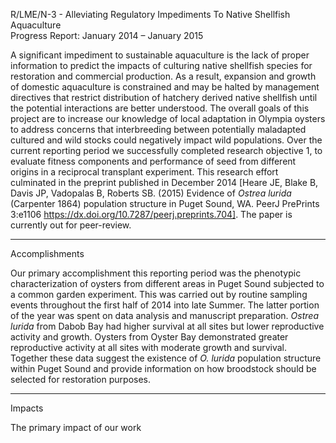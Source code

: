 

R/LME/N-3 - Alleviating Regulatory Impediments To Native Shellfish Aquaculture      
Progress Report: January 2014 – January 2015 

A significant impediment to sustainable aquaculture is the lack of proper information to predict the impacts of culturing native shellfish species for restoration and commercial production. As a result, expansion and growth of domestic aquaculture is constrained and may be halted by management directives that restrict distribution of hatchery derived native shellfish until the potential interactions are better understood. The overall goals of this project are to increase our knowledge of local adaptation in Olympia oysters to address concerns that interbreeding between potentially maladapted cultured and wild stocks could negatively impact wild populations. Over the current reporting period we successfully completed research objective 1, to evaluate fitness components and performance of seed from different origins in a reciprocal transplant experiment. This research effort culminated in the preprint published in December 2014 [Heare JE, Blake B, Davis JP, Vadopalas B, Roberts SB. (2015) Evidence of _Ostrea lurida_ (Carpenter 1864) population structure in Puget Sound, WA. PeerJ PrePrints 3:e1106 https://dx.doi.org/10.7287/peerj.preprints.704]. The paper is currently out for peer-review.



---

Accomplishments

Our primary accomplishment this reporting period was the phenotypic characterization of oysters from different areas in Puget Sound subjected to a common garden experiment. This was carried out by routine sampling events throughout the first half of 2014 into late Summer. The latter portion of the year was spent on data analysis and manuscript preparation. *Ostrea lurida* from Dabob Bay had higher survival at all sites but lower reproductive activity and growth. Oysters from Oyster Bay demonstrated greater reproductive activity at all sites with moderate growth and survival.  Together these data suggest the existence of *O. lurida* population structure within Puget Sound and provide information on how broodstock should be selected for restoration purposes.


---
Impacts

The primary impact of our work 